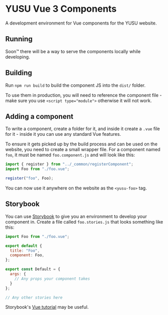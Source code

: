 # YUSU Vue 3 Components

A development environment for Vue components for the YUSU website.

## Running

Soon™ there will be a way to serve the components locally while developing.

## Building

Run `npm run build` to build the component JS into the `dist/` folder.

To use them in production, you will need to reference the component file - make sure you use `<script type="module">` otherwise it will not work.

## Adding a component

To write a component, create a folder for it, and inside it create a `.vue` file for it - inside it you can use any standard Vue features.

To ensure it gets picked up by the build process and can be used on the website, you need to create a small wrapper file.
For a component named `foo`, it must be named `foo.component.js` and will look like this:

```js
import { register } from "../_common/registerComponent";
import Foo from "./foo.vue";

register("foo", Foo);
```

You can now use it anywhere on the website as the `<yusu-foo>` tag.

## Storybook

You can use [Storybook](https://storybook.js.org/) to give you an environment to develop your component in.
Create a file called `foo.stories.js` that looks something like this:

```js
import Foo from "./foo.vue";

export default {
  title: "Foo",
  component: Foo,
};

export const Default = {
  args: {
    // Any props your component takes
  }
};

// Any other stories here
```

Storybook's [Vue tutorial](https://storybook.js.org/tutorials/intro-to-storybook/vue/en/get-started/) may be useful.
